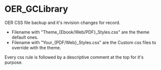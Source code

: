 # OER_GCLibrary
OER CSS file backup and it's revision changes for record. 

- Filename with "Theme_{Ebook/Web/PDF}_Styles.css" are the theme default ones. 
- Filename with "Your_{PDF/Web}_Styles.css" are the Custom css files to override with the theme. 

Every css rule is followed by a descriptive comment at the top for it's purpose.  

